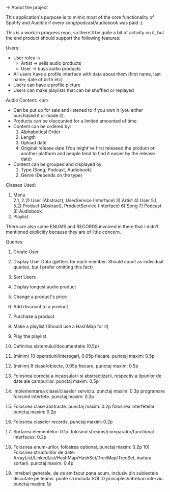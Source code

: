 -> About the project

This application's purpose is to mimic most of the core functionality of Spotify and Audible if every song/podcast/audiobook was paid :).

This is a work in progress repo, so there'll be quite a bit of activity on 
it, but the end product should support the following features:

Users: 
- User roles -> 
    + Artist -> sells audio products
    + User -> buys audio products
- All users have a profile interface with data about them (first name, last name, date of birth etc)
- Users can have a profile picture
- Users can make playlists that can be shuffled or replayed


Audio Content: <br\>
- Can be put up for sale and listened to if you own it (you either purchased it or made it).  
- Products can be discounted for a limited amounted of time. 
- Content can be ordered by: 
    1) Alphabetical Order 
    2) Length 
    3) Upload date 
    4) Original release date (You might've first released the product on another platform and people tend to find it easier by the release date) 
- Content can be grouped and displayed by:  
    1) Type (Song, Podcast, Audiobook)  
    2) Genre (Depends on the type) 


Classes Used:
1) Menu \
2.1, 2.2) User (Abstract), UserService (Interface) 
    3) Artist
    4) User
5.1, 5.2) Product (Abstract), ProductService (Interface)
	6) Song
	7) Podcast
	8) Audiobook
9) Playlist 

There are also some ENUMS and RECORDS involved in there that I 
didn't mentioned explicitly because they are of little concern.

Queries:
1) Create User 
2) Display User Data (getters for each member. Should count as individual queries, but I prefer omitting this fact) 
3) Sort Users 
4) Display longest audio product
5) Change a product's price 
6) Add discount to a product 
7) Purchase a product 
8) Make a playlist (Should use a HashMap for it) 
9) Play the playlist  


1) Definirea sistemului/documentatie (0.5p)
2) (minim) 10 operatiuni/interogari, 0.05p fiecare. punctaj maxim: 0.5p	
3) (minim) 8 clase/obiecte, 0.05p fiecare. punctaj maxim: 0.5p	
4) Folosirea corecta a incapsularii si abstractizarii, respectiv a tipurilor de date ale campurilor. punctaj maxim: 0.5p 
5) Implementarea clasei/claselor serviciu. punctaj maxim: 0.3p	programare folosind interfete. punctaj maxim: 0.3p
6) Folosirea clase abstracte. punctaj maxim: 0.2p	folosirea interfetelor. punctaj maxim: 0.2p
7) Folosirea claselor records. punctaj maxim: 0.2p	
8) Sortarea elementelor: 0.1p. folosind streams/comparator/functional interfaces: 0.2p	
9) Folosirea enum-urilor, folosirea optional, punctaj maxim: 0.2p 10) Folosirea structurilor de date: ArrayList/LinkedList/HashMap/HashSet/TreeMap/TreeSet, inafara sortarii. punctaj maxim: 0.4p	
11) Intrebari generale, de ce am facut pana acum, inclusiv din subiectele discutate pe teams. poate sa includa SOLID principles/intrebari interviu. punctaj maxim: 1p
